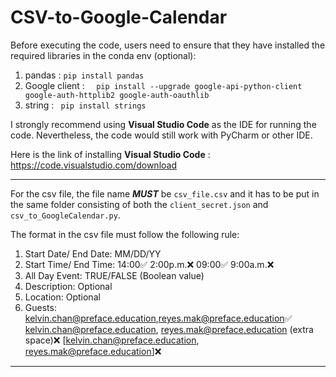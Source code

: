 # CSV-to-Google-Calendar

Before executing the code, users need to ensure that they have installed the required libraries in the conda env (optional):
1. pandas : ``` pip install pandas ```
2. Google client : ```  pip install --upgrade google-api-python-client google-auth-httplib2 google-auth-oauthlib```
3. string : ``` pip install strings```


I strongly recommend using **Visual Studio Code** as the IDE for running the code.
Nevertheless, the code would still work with PyCharm or other IDE.

Here is the link of installing **Visual Studio Code** : https://code.visualstudio.com/download

___________________________________________________________________________________________________________________________________________________________

For the csv file, the file name ***MUST*** be ```csv_file.csv``` and it has to be put in the same folder consisting of both the 
```client_secret.json``` and ```csv_to_GoogleCalendar.py```.

The format in the csv file must follow the following rule:
1. Start Date/ End Date: MM/DD/YY
2. Start Time/ End Time: 14:00✅ 2:00p.m.❌ 09:00✅ 9:00a.m.❌
3. All Day Event: TRUE/FALSE (Boolean value)
4. Description: Optional
5. Location: Optional
6. Guests: kelvin.chan@preface.education,reyes.mak@preface.education✅ kelvin.chan@preface.education, reyes.mak@preface.education (extra space)❌ [kelvin.chan@preface.education, reyes.mak@preface.education]❌

___________________________________________________________________________________________________________________________________________________________




